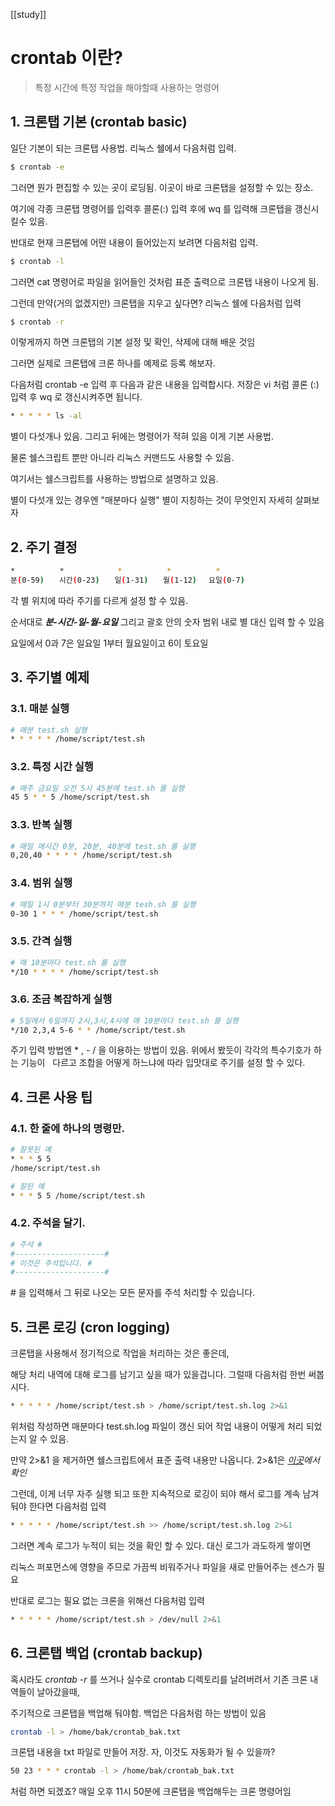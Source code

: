 [[study]]
# crontab 이란?


>특정 시간에 특정 작업을 해야할때 사용하는 명령어


## 1. 크론탭 기본 (crontab basic)

일단 기본이 되는 크론탭 사용법. 리눅스 쉘에서 다음처럼 입력.
```bash
$ crontab -e
```


그러면 뭔가 편집할 수 있는 곳이 로딩됨. 이곳이 바로 크론탭을 설정할 수 있는 장소. 

여기에 각종 크론탭 명령어를 입력후 콜론(:) 입력 후에 wq 를 입력해 크론탭을 갱신시킬수 있음.

반대로 현재 크론탭에 어떤 내용이 들어있는지 보려면 다음처럼 입력.
```bash
$ crontab -l
```

그러면 cat 명령어로 파일을 읽어들인 것처럼 표준 출력으로 크론탭 내용이 나오게 됨. 

그런데 만약(거의 없겠지만) 크론탭을 지우고 싶다면? 리눅스 쉘에 다음처럼 입력
```bash
$ crontab -r
```


이렇게까지 하면 크론탭의 기본 설정 및 확인, 삭제에 대해 배운 것임 

그러면 실제로 크론탭에 크론 하나를 예제로 등록 해보자.

다음처럼 crontab -e 입력 후 다음과 같은 내용을 입력합시다. 저장은 vi 처럼 콜론 (:) 입력 후 wq 로 갱신시켜주면 됩니다.
```bash
* * * * * ls -al
```

별이 다섯개나 있음. 그리고 뒤에는 명령어가 적혀 있음 이게 기본 사용법. 

물론 쉘스크립트 뿐만 아니라 리눅스 커맨드도 사용할 수 있음.

여기서는 쉘스크립트를 사용하는 방법으로 설명하고 있음.

별이 다섯개 있는 경우엔 "매분마다 실행" 별이 지칭하는 것이 무엇인지 자세히 살펴보자

## 2. 주기 결정
```bash
*　　　　　　*　　　　　　  *　　　　　　*　　　　　　*
분(0-59)　　시간(0-23)　　일(1-31)　　월(1-12)　 요일(0-7)
```


각 별 위치에 따라 주기를 다르게 설정 할 수 있음. 

순서대로 ***분-시간-일-월-요일*** 그리고 괄호 안의 숫자 범위 내로 별 대신 입력 할 수 있음

요일에서 0과 7은 일요일 1부터 월요일이고 6이 토요일

## 3. 주기별 예제

### 3.1. 매분 실행
```bash
# 매분 test.sh 실행
* * * * * /home/script/test.sh
```

### 3.2. 특정 시간 실행
```bash
# 매주 금요일 오전 5시 45분에 test.sh 를 실행
45 5 * * 5 /home/script/test.sh
```

### 3.3. 반복 실행
```bash
# 매일 매시간 0분, 20분, 40분에 test.sh 를 실행
0,20,40 * * * * /home/script/test.sh
```

### 3.4. 범위 실행
```bash
# 매일 1시 0분부터 30분까지 매분 tesh.sh 를 실행
0-30 1 * * * /home/script/test.sh
```

### 3.5. 간격 실행
```bash
# 매 10분마다 test.sh 를 실행
*/10 * * * * /home/script/test.sh
```

### 3.6. 조금 복잡하게 실행
```bash
# 5일에서 6일까지 2시,3시,4시에 매 10분마다 test.sh 를 실행
*/10 2,3,4 5-6 * * /home/script/test.sh
```

주기 입력 방법엔 * , - / 을 이용하는 방법이 있음. 위에서 봤듯이 각각의 특수기호가 하는 기능이 
 
다르고 조합을 어떻게 하느냐에 따라 입맛대로 주기를 설정 할 수 있다.

## 4. 크론 사용 팁

### 4.1. 한 줄에 하나의 명령만.
```bash
# 잘못된 예
* * * 5 5
/home/script/test.sh
```

```bash
# 잘된 예
* * * 5 5 /home/script/test.sh
```


### 4.2. 주석을 달기.
```bash
# 주석 #
#--------------------#
# 이것은 주석입니다. #
#--------------------#
```


# 을 입력해서 그 뒤로 나오는 모든 문자를 주석 처리할 수 있습니다.

## 5. 크론 로깅 (cron logging)

크론탭을 사용해서 정기적으로 작업을 처리하는 것은 좋은데, 

해당 처리 내역에 대해 로그를 남기고 싶을 때가 있을겁니다. 그럴때 다음처럼 한번 써봅시다.
```bash
* * * * * /home/script/test.sh > /home/script/test.sh.log 2>&1
```


위처럼 작성하면 매분마다 test.sh.log 파일이 갱신 되어 작업 내용이 어떻게 처리 되었는지 알 수 있음. 

만약 2>&1 을 제거하면 쉘스크립트에서 표준 출력 내용만 나옵니다. 2>&1은 *[이곳](https://jdm.kr/blog/4)에서 확인*

그런데, 이게 너무 자주 실행 되고 또한 지속적으로 로깅이 되야 해서 로그를 계속 남겨둬야 한다면 다음처럼 입력
```bash
* * * * * /home/script/test.sh >> /home/script/test.sh.log 2>&1
```


그러면 계속 로그가 누적이 되는 것을 확인 할 수 있다. 대신 로그가 과도하게 쌓이면 

리눅스 퍼포먼스에 영향을 주므로 가끔씩 비워주거나 파일을 새로 만들어주는 센스가 필요

반대로 로그는 필요 없는 크론을 위해선 다음처럼 입력
```bash
* * * * * /home/script/test.sh > /dev/null 2>&1
```


## 6. 크론탭 백업 (crontab backup)

혹시라도 *crontab -r* 를 쓰거나 실수로 crontab 디렉토리를 날려버려서 기존 크론 내역들이 날아갔을때, 

주기적으로 크론탭을 백업해 둬야함. 백업은 다음처럼 하는 방법이 있음
```bash
crontab -l > /home/bak/crontab_bak.txt
```


크론탭 내용을 txt 파일로 만들어 저장. 자, 이것도 자동화가 될 수 있을까?
```bash
50 23 * * * crontab -l > /home/bak/crontab_bak.txt
```


처럼 하면 되겠죠? 매일 오후 11시 50분에 크론탭을 백업해두는 크론 명령어임